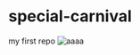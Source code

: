 # special-carnival
my first repo
![аааа](https://avatars.mds.yandex.net/get-pdb/163339/25d67d2e-ceb3-47cb-90cf-3d9a89ebc197/s1200.jpeg "Logo Title Page 2")
